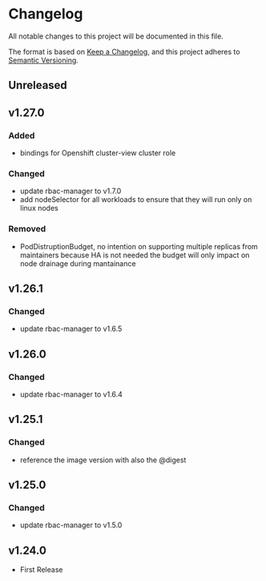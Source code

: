 # Changelog

All notable changes to this project will be documented in this file.

The format is based on [Keep a Changelog](https://keepachangelog.com/en/1.0.0/),
and this project adheres to [Semantic Versioning](https://semver.org/spec/v2.0.0.html).

## Unreleased

## v1.27.0

### Added

- bindings for Openshift cluster-view cluster role

### Changed

- update rbac-manager to v1.7.0
- add nodeSelector for all workloads to ensure that they will run only on linux nodes

### Removed

- PodDistruptionBudget, no intention on supporting multiple replicas from maintainers because HA is not needed
	the budget will only impact on node drainage during mantainance

## v1.26.1

### Changed

- update rbac-manager to v1.6.5

## v1.26.0

### Changed

- update rbac-manager to v1.6.4

## v1.25.1

### Changed

- reference the image version with also the @digest

## v1.25.0

### Changed

- update rbac-manager to v1.5.0

## v1.24.0

- First Release
